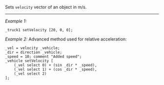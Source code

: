 Sets `velocity` vector of an object in m/s.


---
*Example 1:*
```sqf
_truck1 setVelocity [20, 0, 0];
```

*Example 2:*
Advanced method used for relative acceleration:

```sqf
_vel = velocity _vehicle;
_dir = direction _vehicle;
_speed = 10; comment "Added speed";
_vehicle setVelocity [
	(_vel select 0) + (sin _dir * _speed), 
	(_vel select 1) + (cos _dir * _speed), 
	(_vel select 2)
];
```